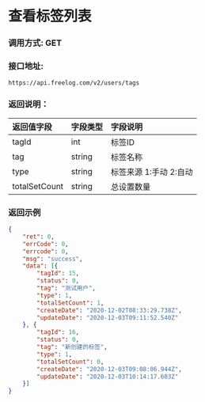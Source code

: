 # 查看标签列表

### 调用方式: GET

### 接口地址:

```
https://api.freelog.com/v2/users/tags
```

### 返回说明：

| 返回值字段 | 字段类型 | 字段说明 |
| :--- | :--- | :--- |
| tagId | int | 标签ID |
| tag | string | 标签名称 |
| type | string | 标签来源 1:手动 2:自动 |
| totalSetCount | string | 总设置数量 |

### 返回示例

```json
{
	"ret": 0,
	"errCode": 0,
	"errcode": 0,
	"msg": "success",
	"data": [{
		"tagId": 15,
		"status": 0,
		"tag": "测试用户",
		"type": 1,
		"totalSetCount": 1,
		"createDate": "2020-12-02T08:33:29.738Z",
		"updateDate": "2020-12-03T09:11:52.540Z"
	}, {
		"tagId": 16,
		"status": 0,
		"tag": "新创建的标签",
		"type": 1,
		"totalSetCount": 0,
		"createDate": "2020-12-03T09:08:06.944Z",
		"updateDate": "2020-12-03T10:14:17.603Z"
	}]
}
```
